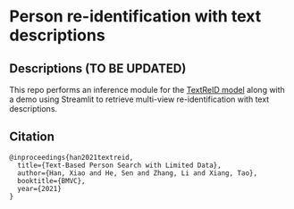 # Person re-identification with text descriptions

## Descriptions (TO BE UPDATED)
This repo performs an inference module for the [TextReID model](https://github.com/brandonhanx/textreid) along with a demo using Streamlit to retrieve multi-view re-identification with text descriptions.

## Citation
```
@inproceedings{han2021textreid,
  title={Text-Based Person Search with Limited Data},
  author={Han, Xiao and He, Sen and Zhang, Li and Xiang, Tao},
  booktitle={BMVC},
  year={2021}
}
```
